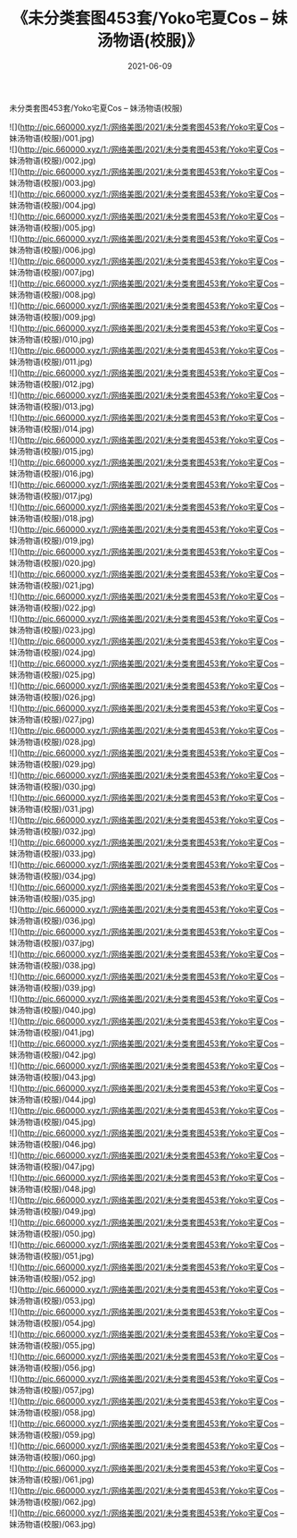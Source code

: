﻿---
layout: post
title:  《未分类套图453套/Yoko宅夏Cos – 妹汤物语(校服)》
date:   2021-06-09
img: http://pic.660000.xyz/1:/网络美图/2021/未分类套图453套/Yoko宅夏Cos – 妹汤物语(校服)/000.jpg
categories: [美女, 清纯, 唯美]
---

未分类套图453套/Yoko宅夏Cos – 妹汤物语(校服)

 ![](http://pic.660000.xyz/1:/网络美图/2021/未分类套图453套/Yoko宅夏Cos – 妹汤物语(校服)/001.jpg) <br>![](http://pic.660000.xyz/1:/网络美图/2021/未分类套图453套/Yoko宅夏Cos – 妹汤物语(校服)/002.jpg) <br>![](http://pic.660000.xyz/1:/网络美图/2021/未分类套图453套/Yoko宅夏Cos – 妹汤物语(校服)/003.jpg) <br>![](http://pic.660000.xyz/1:/网络美图/2021/未分类套图453套/Yoko宅夏Cos – 妹汤物语(校服)/004.jpg) <br>![](http://pic.660000.xyz/1:/网络美图/2021/未分类套图453套/Yoko宅夏Cos – 妹汤物语(校服)/005.jpg) <br>![](http://pic.660000.xyz/1:/网络美图/2021/未分类套图453套/Yoko宅夏Cos – 妹汤物语(校服)/006.jpg) <br>![](http://pic.660000.xyz/1:/网络美图/2021/未分类套图453套/Yoko宅夏Cos – 妹汤物语(校服)/007.jpg) <br>![](http://pic.660000.xyz/1:/网络美图/2021/未分类套图453套/Yoko宅夏Cos – 妹汤物语(校服)/008.jpg) <br>![](http://pic.660000.xyz/1:/网络美图/2021/未分类套图453套/Yoko宅夏Cos – 妹汤物语(校服)/009.jpg) <br>![](http://pic.660000.xyz/1:/网络美图/2021/未分类套图453套/Yoko宅夏Cos – 妹汤物语(校服)/010.jpg) <br>![](http://pic.660000.xyz/1:/网络美图/2021/未分类套图453套/Yoko宅夏Cos – 妹汤物语(校服)/011.jpg) <br>![](http://pic.660000.xyz/1:/网络美图/2021/未分类套图453套/Yoko宅夏Cos – 妹汤物语(校服)/012.jpg) <br>![](http://pic.660000.xyz/1:/网络美图/2021/未分类套图453套/Yoko宅夏Cos – 妹汤物语(校服)/013.jpg) <br>![](http://pic.660000.xyz/1:/网络美图/2021/未分类套图453套/Yoko宅夏Cos – 妹汤物语(校服)/014.jpg) <br>![](http://pic.660000.xyz/1:/网络美图/2021/未分类套图453套/Yoko宅夏Cos – 妹汤物语(校服)/015.jpg) <br>![](http://pic.660000.xyz/1:/网络美图/2021/未分类套图453套/Yoko宅夏Cos – 妹汤物语(校服)/016.jpg) <br>![](http://pic.660000.xyz/1:/网络美图/2021/未分类套图453套/Yoko宅夏Cos – 妹汤物语(校服)/017.jpg) <br>![](http://pic.660000.xyz/1:/网络美图/2021/未分类套图453套/Yoko宅夏Cos – 妹汤物语(校服)/018.jpg) <br>![](http://pic.660000.xyz/1:/网络美图/2021/未分类套图453套/Yoko宅夏Cos – 妹汤物语(校服)/019.jpg) <br>![](http://pic.660000.xyz/1:/网络美图/2021/未分类套图453套/Yoko宅夏Cos – 妹汤物语(校服)/020.jpg) <br>![](http://pic.660000.xyz/1:/网络美图/2021/未分类套图453套/Yoko宅夏Cos – 妹汤物语(校服)/021.jpg) <br>![](http://pic.660000.xyz/1:/网络美图/2021/未分类套图453套/Yoko宅夏Cos – 妹汤物语(校服)/022.jpg) <br>![](http://pic.660000.xyz/1:/网络美图/2021/未分类套图453套/Yoko宅夏Cos – 妹汤物语(校服)/023.jpg) <br>![](http://pic.660000.xyz/1:/网络美图/2021/未分类套图453套/Yoko宅夏Cos – 妹汤物语(校服)/024.jpg) <br>![](http://pic.660000.xyz/1:/网络美图/2021/未分类套图453套/Yoko宅夏Cos – 妹汤物语(校服)/025.jpg) <br>![](http://pic.660000.xyz/1:/网络美图/2021/未分类套图453套/Yoko宅夏Cos – 妹汤物语(校服)/026.jpg) <br>![](http://pic.660000.xyz/1:/网络美图/2021/未分类套图453套/Yoko宅夏Cos – 妹汤物语(校服)/027.jpg) <br>![](http://pic.660000.xyz/1:/网络美图/2021/未分类套图453套/Yoko宅夏Cos – 妹汤物语(校服)/028.jpg) <br>![](http://pic.660000.xyz/1:/网络美图/2021/未分类套图453套/Yoko宅夏Cos – 妹汤物语(校服)/029.jpg) <br>![](http://pic.660000.xyz/1:/网络美图/2021/未分类套图453套/Yoko宅夏Cos – 妹汤物语(校服)/030.jpg) <br>![](http://pic.660000.xyz/1:/网络美图/2021/未分类套图453套/Yoko宅夏Cos – 妹汤物语(校服)/031.jpg) <br>![](http://pic.660000.xyz/1:/网络美图/2021/未分类套图453套/Yoko宅夏Cos – 妹汤物语(校服)/032.jpg) <br>![](http://pic.660000.xyz/1:/网络美图/2021/未分类套图453套/Yoko宅夏Cos – 妹汤物语(校服)/033.jpg) <br>![](http://pic.660000.xyz/1:/网络美图/2021/未分类套图453套/Yoko宅夏Cos – 妹汤物语(校服)/034.jpg) <br>![](http://pic.660000.xyz/1:/网络美图/2021/未分类套图453套/Yoko宅夏Cos – 妹汤物语(校服)/035.jpg) <br>![](http://pic.660000.xyz/1:/网络美图/2021/未分类套图453套/Yoko宅夏Cos – 妹汤物语(校服)/036.jpg) <br>![](http://pic.660000.xyz/1:/网络美图/2021/未分类套图453套/Yoko宅夏Cos – 妹汤物语(校服)/037.jpg) <br>![](http://pic.660000.xyz/1:/网络美图/2021/未分类套图453套/Yoko宅夏Cos – 妹汤物语(校服)/038.jpg) <br>![](http://pic.660000.xyz/1:/网络美图/2021/未分类套图453套/Yoko宅夏Cos – 妹汤物语(校服)/039.jpg) <br>![](http://pic.660000.xyz/1:/网络美图/2021/未分类套图453套/Yoko宅夏Cos – 妹汤物语(校服)/040.jpg) <br>![](http://pic.660000.xyz/1:/网络美图/2021/未分类套图453套/Yoko宅夏Cos – 妹汤物语(校服)/041.jpg) <br>![](http://pic.660000.xyz/1:/网络美图/2021/未分类套图453套/Yoko宅夏Cos – 妹汤物语(校服)/042.jpg) <br>![](http://pic.660000.xyz/1:/网络美图/2021/未分类套图453套/Yoko宅夏Cos – 妹汤物语(校服)/043.jpg) <br>![](http://pic.660000.xyz/1:/网络美图/2021/未分类套图453套/Yoko宅夏Cos – 妹汤物语(校服)/044.jpg) <br>![](http://pic.660000.xyz/1:/网络美图/2021/未分类套图453套/Yoko宅夏Cos – 妹汤物语(校服)/045.jpg) <br>![](http://pic.660000.xyz/1:/网络美图/2021/未分类套图453套/Yoko宅夏Cos – 妹汤物语(校服)/046.jpg) <br>![](http://pic.660000.xyz/1:/网络美图/2021/未分类套图453套/Yoko宅夏Cos – 妹汤物语(校服)/047.jpg) <br>![](http://pic.660000.xyz/1:/网络美图/2021/未分类套图453套/Yoko宅夏Cos – 妹汤物语(校服)/048.jpg) <br>![](http://pic.660000.xyz/1:/网络美图/2021/未分类套图453套/Yoko宅夏Cos – 妹汤物语(校服)/049.jpg) <br>![](http://pic.660000.xyz/1:/网络美图/2021/未分类套图453套/Yoko宅夏Cos – 妹汤物语(校服)/050.jpg) <br>![](http://pic.660000.xyz/1:/网络美图/2021/未分类套图453套/Yoko宅夏Cos – 妹汤物语(校服)/051.jpg) <br>![](http://pic.660000.xyz/1:/网络美图/2021/未分类套图453套/Yoko宅夏Cos – 妹汤物语(校服)/052.jpg) <br>![](http://pic.660000.xyz/1:/网络美图/2021/未分类套图453套/Yoko宅夏Cos – 妹汤物语(校服)/053.jpg) <br>![](http://pic.660000.xyz/1:/网络美图/2021/未分类套图453套/Yoko宅夏Cos – 妹汤物语(校服)/054.jpg) <br>![](http://pic.660000.xyz/1:/网络美图/2021/未分类套图453套/Yoko宅夏Cos – 妹汤物语(校服)/055.jpg) <br>![](http://pic.660000.xyz/1:/网络美图/2021/未分类套图453套/Yoko宅夏Cos – 妹汤物语(校服)/056.jpg) <br>![](http://pic.660000.xyz/1:/网络美图/2021/未分类套图453套/Yoko宅夏Cos – 妹汤物语(校服)/057.jpg) <br>![](http://pic.660000.xyz/1:/网络美图/2021/未分类套图453套/Yoko宅夏Cos – 妹汤物语(校服)/058.jpg) <br>![](http://pic.660000.xyz/1:/网络美图/2021/未分类套图453套/Yoko宅夏Cos – 妹汤物语(校服)/059.jpg) <br>![](http://pic.660000.xyz/1:/网络美图/2021/未分类套图453套/Yoko宅夏Cos – 妹汤物语(校服)/060.jpg) <br>![](http://pic.660000.xyz/1:/网络美图/2021/未分类套图453套/Yoko宅夏Cos – 妹汤物语(校服)/061.jpg) <br>![](http://pic.660000.xyz/1:/网络美图/2021/未分类套图453套/Yoko宅夏Cos – 妹汤物语(校服)/062.jpg) <br>![](http://pic.660000.xyz/1:/网络美图/2021/未分类套图453套/Yoko宅夏Cos – 妹汤物语(校服)/063.jpg) <br>